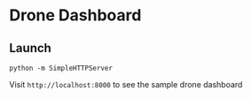 # Drone Dashboard

## Launch

`python -m SimpleHTTPServer`

Visit `http://localhost:8000` to see the sample drone dashboard
